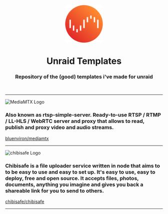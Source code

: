 <div align="center">
<img src="unraid.png" alt="Unraid Logo" width="120" height="120">
</div>
<h1 align="center">Unraid Templates</h1> 
<h3 align="center">Repository of the (good) templates i've made for unraid</h3> <br>

---

<div>
<img src="https://raw.githubusercontent.com/bluenviron/mediamtx/main/logo.png" alt="MediaMTX Logo" height="120">
</div>

### Also known as rtsp-simple-server. Ready-to-use RTSP / RTMP / LL-HLS / WebRTC server and proxy that allows to read, publish and proxy video and audio streams.

[bluenviron/mediamtx](https://github.com/bluenviron/mediamtx)

---

<div>
<img src="https://camo.githubusercontent.com/b26c4bf8ed1b83fc8944fbec5604d2a2df87c1370b7074f86663dd84e7d83d8a/68747470733a2f2f6c6f6c69736166652e6d6f652f786a6f6768752e706e67" alt="chibisafe Logo" height="120">
</div>

### Chibisafe is a file uploader service written in node that aims to to be easy to use and easy to set up. It's easy to use, easy to deploy, free and open source. It accepts files, photos, documents, anything you imagine and gives you back a shareable link for you to send to others.

[chibisafe/chibisafe](https://github.com/chibisafe/chibisafe)

---